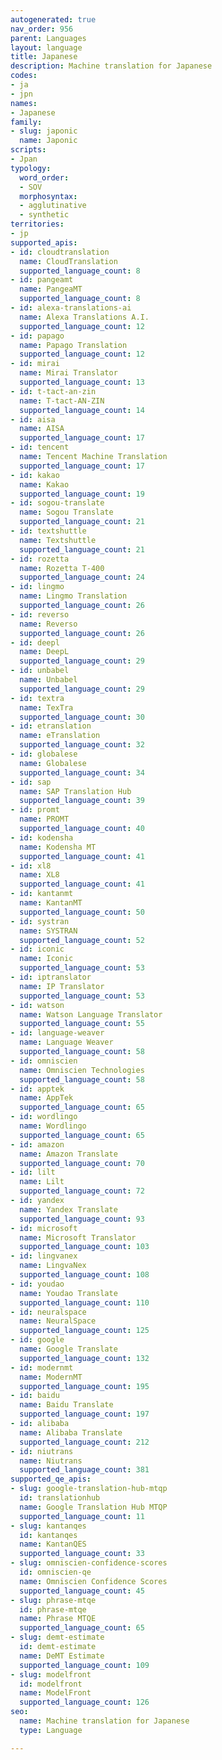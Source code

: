 ```yaml
---
autogenerated: true
nav_order: 956
parent: Languages
layout: language
title: Japanese
description: Machine translation for Japanese
codes:
- ja
- jpn
names:
- Japanese
family:
- slug: japonic
  name: Japonic
scripts:
- Jpan
typology:
  word_order:
  - SOV
  morphosyntax:
  - agglutinative
  - synthetic
territories:
- jp
supported_apis:
- id: cloudtranslation
  name: CloudTranslation
  supported_language_count: 8
- id: pangeamt
  name: PangeaMT
  supported_language_count: 8
- id: alexa-translations-ai
  name: Alexa Translations A.I.
  supported_language_count: 12
- id: papago
  name: Papago Translation
  supported_language_count: 12
- id: mirai
  name: Mirai Translator
  supported_language_count: 13
- id: t-tact-an-zin
  name: T-tact-AN-ZIN
  supported_language_count: 14
- id: aisa
  name: AISA
  supported_language_count: 17
- id: tencent
  name: Tencent Machine Translation
  supported_language_count: 17
- id: kakao
  name: Kakao
  supported_language_count: 19
- id: sogou-translate
  name: Sogou Translate
  supported_language_count: 21
- id: textshuttle
  name: Textshuttle
  supported_language_count: 21
- id: rozetta
  name: Rozetta T-400
  supported_language_count: 24
- id: lingmo
  name: Lingmo Translation
  supported_language_count: 26
- id: reverso
  name: Reverso
  supported_language_count: 26
- id: deepl
  name: DeepL
  supported_language_count: 29
- id: unbabel
  name: Unbabel
  supported_language_count: 29
- id: textra
  name: TexTra
  supported_language_count: 30
- id: etranslation
  name: eTranslation
  supported_language_count: 32
- id: globalese
  name: Globalese
  supported_language_count: 34
- id: sap
  name: SAP Translation Hub
  supported_language_count: 39
- id: promt
  name: PROMT
  supported_language_count: 40
- id: kodensha
  name: Kodensha MT
  supported_language_count: 41
- id: xl8
  name: XL8
  supported_language_count: 41
- id: kantanmt
  name: KantanMT
  supported_language_count: 50
- id: systran
  name: SYSTRAN
  supported_language_count: 52
- id: iconic
  name: Iconic
  supported_language_count: 53
- id: iptranslator
  name: IP Translator
  supported_language_count: 53
- id: watson
  name: Watson Language Translator
  supported_language_count: 55
- id: language-weaver
  name: Language Weaver
  supported_language_count: 58
- id: omniscien
  name: Omniscien Technologies
  supported_language_count: 58
- id: apptek
  name: AppTek
  supported_language_count: 65
- id: wordlingo
  name: Wordlingo
  supported_language_count: 65
- id: amazon
  name: Amazon Translate
  supported_language_count: 70
- id: lilt
  name: Lilt
  supported_language_count: 72
- id: yandex
  name: Yandex Translate
  supported_language_count: 93
- id: microsoft
  name: Microsoft Translator
  supported_language_count: 103
- id: lingvanex
  name: LingvaNex
  supported_language_count: 108
- id: youdao
  name: Youdao Translate
  supported_language_count: 110
- id: neuralspace
  name: NeuralSpace
  supported_language_count: 125
- id: google
  name: Google Translate
  supported_language_count: 132
- id: modernmt
  name: ModernMT
  supported_language_count: 195
- id: baidu
  name: Baidu Translate
  supported_language_count: 197
- id: alibaba
  name: Alibaba Translate
  supported_language_count: 212
- id: niutrans
  name: Niutrans
  supported_language_count: 381
supported_qe_apis:
- slug: google-translation-hub-mtqp
  id: translationhub
  name: Google Translation Hub MTQP
  supported_language_count: 11
- slug: kantanqes
  id: kantanqes
  name: KantanQES
  supported_language_count: 33
- slug: omniscien-confidence-scores
  id: omniscien-qe
  name: Omniscien Confidence Scores
  supported_language_count: 45
- slug: phrase-mtqe
  id: phrase-mtqe
  name: Phrase MTQE
  supported_language_count: 65
- slug: demt-estimate
  id: demt-estimate
  name: DeMT Estimate
  supported_language_count: 109
- slug: modelfront
  id: modelfront
  name: ModelFront
  supported_language_count: 126
seo:
  name: Machine translation for Japanese
  type: Language

---
```


